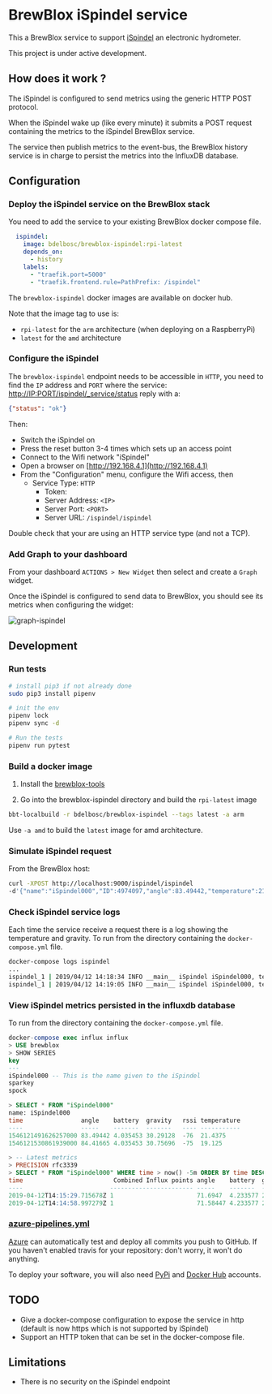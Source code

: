 # BrewBlox iSpindel service

This a BrewBlox service to support [iSpindel](https://github.com/universam1/iSpindel/)
an electronic hydrometer.


This project is under active development.


## How does it work ?

The iSpindel is configured to send metrics using the generic HTTP POST protocol.

When the iSpindel wake up (like every minute) it submits a POST request containing the metrics to the iSpindel BrewBlox service.

The service then publish metrics to the event-bus, the BrewBlox history service is in charge to persist the metrics into the InfluxDB database.

## Configuration

### Deploy the iSpindel service on the BrewBlox stack


You need to add the service to your existing BrewBlox docker compose file.

```yaml
  ispindel:
    image: bdelbosc/brewblox-ispindel:rpi-latest
    depends_on:
      - history
    labels:
      - "traefik.port=5000"
      - "traefik.frontend.rule=PathPrefix: /ispindel"
```

The `brewblox-ispindel` docker images are available on docker hub.

Note that the image tag to use is:
- `rpi-latest` for the `arm` architecture (when deploying on a RaspberryPi)
- `latest` for the `amd` architecture

### Configure the iSpindel

The `brewblox-ispindel` endpoint needs to be accessible in `HTTP`,
you need to find the `IP` address and `PORT` where the service:
[http://IP:PORT/ispindel/_service/status](http://IP:PORT/ispindel/_service/status)
reply with a: 
```json
{"status": "ok"}
```
Then:
- Switch the iSpindel on
- Press the reset button 3-4 times which sets up an access point
- Connect to the Wifi network "iSpindel"
- Open a browser on [http://192.168.4.1](http://192.168.4.1)
- From the "Configuration" menu, configure the Wifi access, then
  - Service Type: `HTTP`
    - Token:
    - Server Address: `<IP>`
    - Server Port: `<PORT>`
    - Server URL: `/ispindel/ispindel`


Double check that your are using an HTTP service type (and not a TCP).

### Add Graph to your dashboard

From your dashboard `ACTIONS > New Widget` then select and create a `Graph` widget.

Once the iSpindel is configured to send data to BrewBlox, you should see its metrics when configuring the widget:

![graph-ispindel](./graph-ispindel.png)

  
## Development

### Run tests

```bash
# install pip3 if not already done
sudo pip3 install pipenv

# init the env
pipenv lock
pipenv sync -d

# Run the tests
pipenv run pytest
```

### Build a docker image

1. Install the [brewblox-tools](https://github.com/BrewBlox/brewblox-tools)

2. Go into the brewblox-ispindel directory and build the `rpi-latest` image
```bash
bbt-localbuild -r bdelbosc/brewblox-ispindel --tags latest -a arm
```

Use `-a amd` to build the `latest` image for amd architecture.

### Simulate iSpindel request

From the BrewBlox host:

```bash
curl -XPOST http://localhost:9000/ispindel/ispindel
-d'{"name":"iSpindel000","ID":4974097,"angle":83.49442,"temperature":21.4375,"temp_units":"C","battery":4.035453,"gravity":30.29128,"interval":60,"RSSI":-76}'
```

### Check iSpindel service logs

Each time the service receive a request there is a log showing the temperature and gravity.
To run from the directory containing the `docker-compose.yml` file.

```bash
docker-compose logs ispindel
...
ispindel_1 | 2019/04/12 14:18:34 INFO __main__ iSpindel iSpindel000, temp: 21.75, gravity: 22.63023
ispindel_1 | 2019/04/12 14:19:05 INFO __main__ iSpindel iSpindel000, temp: 21.6875, gravity: 22.69526
```

### View iSpindel metrics persisted in the influxdb database

To run from the directory containing the `docker-compose.yml` file.

```sql
docker-compose exec influx influx
> USE brewblox
> SHOW SERIES
key
---
iSpindel000 -- This is the name given to the iSpindel
sparkey
spock

> SELECT * FROM "iSpindel000"
name: iSpindel000
time                angle    battery  gravity   rssi temperature
----                -----    -------  -------   ---- -----------
1546121491626257000 83.49442 4.035453 30.29128  -76  21.4375
1546121530861939000 84.41665 4.035453 30.75696  -75  19.125

> -- Latest metrics  
> PRECISION rfc3339
> SELECT * FROM "iSpindel000" WHERE time > now() -5m ORDER BY time DESC LIMIT 10
time                         Combined Influx points angle    battery  gravity  rssi temperature
----                        ----------------------- -----    -------  -------  ---- -----------
2019-04-12T14:15:29.715678Z 1                       71.6947  4.233577 22.67045 -68  21.9375
2019-04-12T14:14:58.997279Z 1                       71.58447 4.233577 22.51496 -67  21.9375

```

### [azure-pipelines.yml](./azure-pipelines.yml)

[Azure](https://dev.azure.com) can automatically test and deploy all commits you push to GitHub. If you haven't enabled travis for your repository: don't worry, it won't do anything.

To deploy your software, you will also need [PyPi](https://pypi.org/) and [Docker Hub](https://hub.docker.com/) accounts.

## TODO

- Give a docker-compose configuration to expose the service in http (default is now https which is not supported by iSpindel)
- Support an HTTP token that can be set in the docker-compose file.

## Limitations

- There is no security on the iSpindel endpoint

